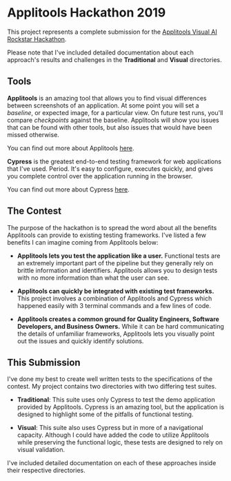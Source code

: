 # Applitools Hackathon 2019

This project represents a complete submission for the [Applitools Visual AI Rockstar Hackathon](https://applitools.com/hackathon).

Please note that I've included detailed documentation about each approach's results and challenges in the **Traditional** and **Visual** directories.

## Tools

**Applitools** is an amazing tool that allows you to find visual differences between screenshots of an application. At some point you will set a *baseline*, or expected image, for a particular view. On future test runs, you'll compare *checkpoints* against the baseline. Applitools will show you issues that can be found with other tools, but also issues that would have been missed otherwise.

You can find out more about Applitools [here](https://applitools.com/).

**Cypress** is the greatest end-to-end testing framework for web applications that I've used. Period. It's easy to configure, executes quickly, and gives you complete control over the application running in the browser.

You can find out more about Cypress [here](https://www.cypress.io/).

## The Contest

The purpose of the hackathon is to spread the word about all the benefits Applitools can provide to existing testing frameworks. I've listed a few benefits I can imagine coming from Applitools below:

- **Applitools lets you test the application like a user.** Functional tests are an extremely important part of the pipeline but they generally rely on brittle information and identifiers. Applitools allows you to design tests with no more information than what the user can see.

- **Applitools can quickly be integrated with existing test frameworks.** This project involves a combination of Applitools and Cypress which happened easily with 3 terminal commands and a few lines of code.

- **Applitools creates a common ground for Quality Engineers, Software Developers, and Business Owners.** While it can be hard communicating the details of unfamiliar frameworks, Applitools lets you visually point out the issues and quickly identify solutions.

## This Submission

I've done my best to create well written tests to the specifications of the contest. My project contains two directories with two differing test suites.

- **Traditional**: This suite uses only Cypress to test the demo application provided by Applitools. Cypress is an amazing tool, but the application is designed to highlight some of the pitfalls of functional testing.

- **Visual**: This suite also uses Cypress but in more of a navigational capacity. Although I could have added the code to utilize Applitools while preserving the functional logic, these tests are designed to rely on visual validation.

I've included detailed documentation on each of these approaches inside their respective directories. 
